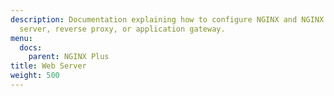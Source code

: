 ```yaml
---
description: Documentation explaining how to configure NGINX and NGINX Plus as a web
  server, reverse proxy, or application gateway.
menu:
  docs:
    parent: NGINX Plus
title: Web Server
weight: 500
---
```

